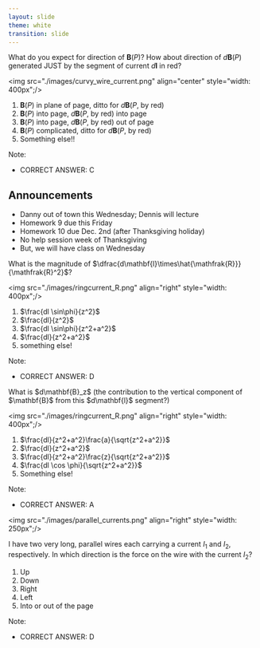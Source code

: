 ```yaml
---
layout: slide
theme: white
transition: slide
---
```


<section data-markdown>

What do you expect for direction of $\mathbf{B}(P)$? How about direction of $d\mathbf{B}(P)$ generated JUST by the segment of current $d\mathbf{l}$ in red?

<img src="./images/curvy_wire_current.png" align="center" style="width: 400px";/>

1. $\mathbf{B}(P)$ in plane of page,  ditto for $d\mathbf{B}(P$, by red$)$
2. $\mathbf{B}(P)$ into page,  $d\mathbf{B}(P$, by red$)$ into page
3. $\mathbf{B}(P)$ into page,  $d\mathbf{B}(P$, by red$)$ out of page
4. $\mathbf{B}(P)$ complicated, ditto for $d\mathbf{B}(P$, by red$)$
5. Something else!!


Note:
* CORRECT ANSWER: C
</section>

<section data-markdown>

## Announcements

* Danny out of town this Wednesday; Dennis will lecture
* Homework 9 due this Friday
* Homework 10 due Dec. 2nd (after Thanksgiving holiday)
* No help session week of Thanksgiving
* But, we will have class on Wednesday

</section>

<section data-markdown>

What is the magnitude of $\dfrac{d\mathbf{l}\times\hat{\mathfrak{R}}}{\mathfrak{R}^2}$?

<img src="./images/ringcurrent_R.png" align="right" style="width: 400px";/>


1. $\frac{dl \sin\phi}{z^2}$
2. $\frac{dl}{z^2}$
3. $\frac{dl \sin\phi}{z^2+a^2}$
4. $\frac{dl}{z^2+a^2}$
5. something else!

Note:
* CORRECT ANSWER: D

</section>

<section data-markdown>
What is $d\mathbf{B}_z$ (the contribution to the vertical component of $\mathbf{B}$ from this $d\mathbf{l}$ segment?)

<img src="./images/ringcurrent_R.png" align="right" style="width: 400px";/>

1. $\frac{dl}{z^2+a^2}\frac{a}{\sqrt{z^2+a^2}}$
1. $\frac{dl}{z^2+a^2}$
1. $\frac{dl}{z^2+a^2}\frac{z}{\sqrt{z^2+a^2}}$
1. $\frac{dl \cos \phi}{\sqrt{z^2+a^2}}$
5. Something else!

Note:
* CORRECT ANSWER: A

</section>

<section data-markdown>

<img src="./images/parallel_currents.png" align="right" style="width: 250px";/>

I have two very long, parallel wires each carrying a current $I_1$ and $I_2$, respectively.  In which direction is the force on the wire with the current $I_2$?

 1. Up
 2. Down
 3. Right
 4. Left
 5. Into or out of the page

 Note:
 * CORRECT ANSWER: D

</section>
